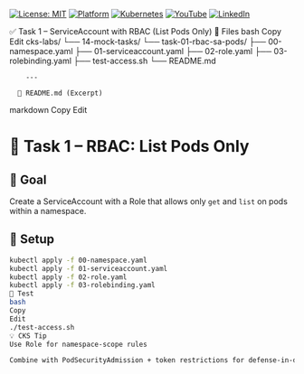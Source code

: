 [![License: MIT](https://img.shields.io/badge/License-MIT-blue.svg)](LICENSE)
[![Platform](https://img.shields.io/badge/platform-Ubuntu%2022.04%2B-lightgrey)](#)
[![Kubernetes](https://img.shields.io/badge/Kubernetes-MicroK8s%20%7C%20kubeadm-blue)](#)
[![YouTube](https://img.shields.io/badge/YouTube-TechShorts-red)](https://www.youtube.com/@adaribain)
[![LinkedIn](https://img.shields.io/badge/LinkedIn-Adari%20Bain-blue)](https://www.linkedin.com/in/adari-bain-298924152/)

✅ Task 1 – ServiceAccount with RBAC (List Pods Only)
📁 Files
bash
Copy
Edit
cks-labs/
└── 14-mock-tasks/
    └── task-01-rbac-sa-pods/
        ├── 00-namespace.yaml
        ├── 01-serviceaccount.yaml
        ├── 02-role.yaml
        ├── 03-rolebinding.yaml
        ├── test-access.sh
        └── README.md

        ---

      📘 README.md (Excerpt)
markdown
Copy
Edit
# 🧪 Task 1 – RBAC: List Pods Only

## 🎯 Goal
Create a ServiceAccount with a Role that allows only `get` and `list` on pods within a namespace.

## 🔧 Setup
```bash
kubectl apply -f 00-namespace.yaml
kubectl apply -f 01-serviceaccount.yaml
kubectl apply -f 02-role.yaml
kubectl apply -f 03-rolebinding.yaml
🧪 Test
bash
Copy
Edit
./test-access.sh
💡 CKS Tip
Use Role for namespace-scope rules

Combine with PodSecurityAdmission + token restrictions for defense-in-depth  
